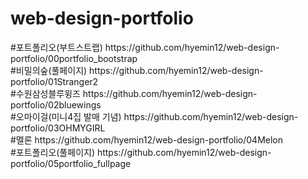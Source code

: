 # web-design-portfolio

<p>
#포트폴리오(부트스트랩) https://github.com/hyemin12/web-design-portfolio/00portfolio_bootstrap <br>
#비밀의숲(풀페이지) https://github.com/hyemin12/web-design-portfolio/01Stranger2 <br>
#수원삼성블루윙즈 https://github.com/hyemin12/web-design-portfolio/02bluewings <br>
#오마이걸(미니4집 발매 기념) https://github.com/hyemin12/web-design-portfolio/03OHMYGIRL <br>
#멜론 https://github.com/hyemin12/web-design-portfolio/04Melon <br>
#포트폴리오(풀페이지) https://github.com/hyemin12/web-design-portfolio/05portfolio_fullpage
</p>
